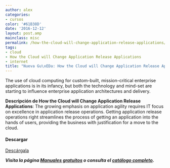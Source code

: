 ```yaml
---
author: alex
categories:
- cursos
color: '#61B38D'
date: '2016-12-12'
layout: post.amp
mainclass: misc
permalink: /how-the-cloud-will-change-application-release-applications/
tags:
- cloud
- How the Cloud will Change Application Release Applications
- internet
title: "Nueva Gu\xEDa: How the Cloud will Change Application Release Applications"
---
```


[<amp-img on="tap:lightbox1" role="button" tabindex="0" layout="responsive" src="/img/2014/01/How-the-Cloud-will-Change-Application-Release-Applications.png" alt="How the Cloud will Change Application Release Applications" width="200px" height="259px" />][1]

The use of cloud computing for custom-built, mission-critical enterprise applications is in its infancy, but both the technology and mind-set are starting to influence enterprise application architectures and delivery.

**Descripción de How the Cloud will Change Application Release Applications**: The growing emphasis on application agility requires IT focus on excellence in application release operations. Getting application release operations right streamlines the process of getting an application into the hands of users, providing the business with justification for a move to the cloud.

#### Descargar

<div class="button-post">
<a href="http://elbauldelprogramador.tradepub.com/free/w_comb31" target="_blank" class="wi-button style-3">Descárgala<i class="icon-download icon-2x"></i></a>
</div>

***Visita la página [Manuales gratuitos][2] o consulta el [catálogo completo][3].***



 [1]: http://elbauldelprogramador.tradepub.com/free/w_comb31/prgm.cgi
 [2]: https://elbauldelprogramador.com/manuales-gratuitos/
 [3]: http://elbauldelprogramador.tradepub.com/category/information-technology/1207/ "Catálogo completo de Guías gratuítas "